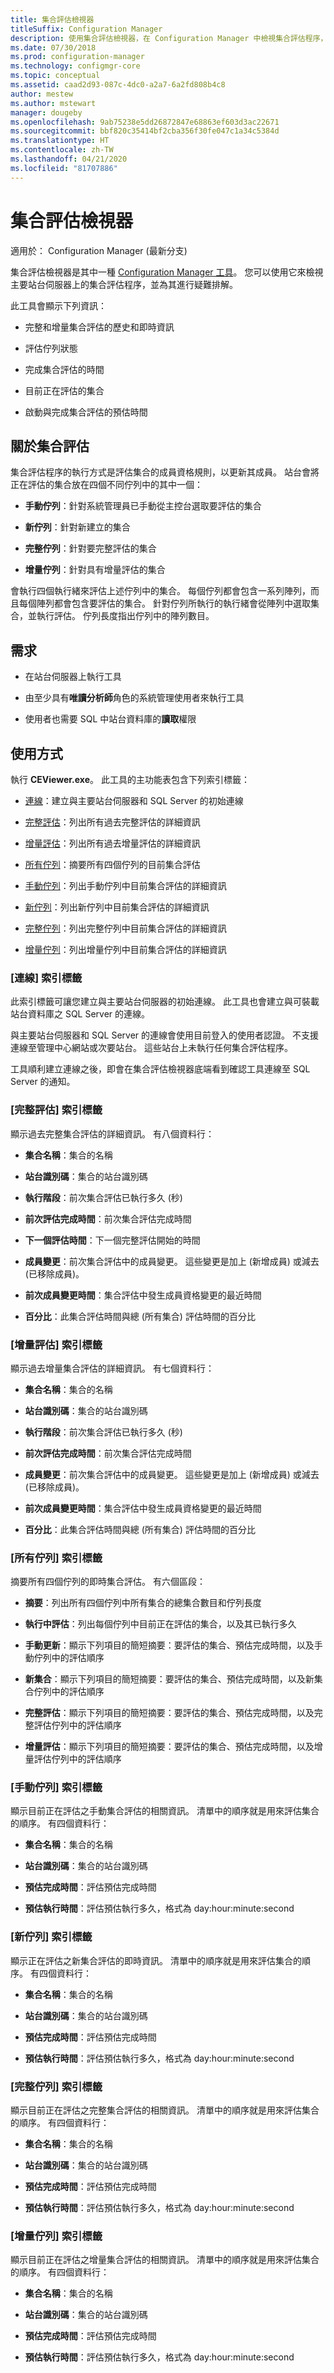 ```yaml
---
title: 集合評估檢視器
titleSuffix: Configuration Manager
description: 使用集合評估檢視器，在 Configuration Manager 中檢視集合評估程序，並為其進行疑難排解。
ms.date: 07/30/2018
ms.prod: configuration-manager
ms.technology: configmgr-core
ms.topic: conceptual
ms.assetid: caad2d93-087c-4dc0-a2a7-6a2fd808b4c8
author: mestew
ms.author: mstewart
manager: dougeby
ms.openlocfilehash: 9ab75238e5dd26872847e68863ef603d3ac22671
ms.sourcegitcommit: bbf820c35414bf2cba356f30fe047c1a34c5384d
ms.translationtype: HT
ms.contentlocale: zh-TW
ms.lasthandoff: 04/21/2020
ms.locfileid: "81707886"
---
```

# <a name="collection-evaluation-viewer"></a>集合評估檢視器

適用於：  Configuration Manager (最新分支)

集合評估檢視器是其中一種 [Configuration Manager 工具](tools.md)。 您可以使用它來檢視主要站台伺服器上的集合評估程序，並為其進行疑難排解。

此工具會顯示下列資訊：  

- 完整和增量集合評估的歷史和即時資訊  

- 評估佇列狀態  

- 完成集合評估的時間  

- 目前正在評估的集合  

- 啟動與完成集合評估的預估時間  



## <a name="about-collection-evaluation"></a>關於集合評估

集合評估程序的執行方式是評估集合的成員資格規則，以更新其成員。 站台會將正在評估的集合放在四個不同佇列中的其中一個：  

- **手動佇列**：針對系統管理員已手動從主控台選取要評估的集合  

- **新佇列**：針對新建立的集合  

- **完整佇列**：針對要完整評估的集合  

- **增量佇列**：針對具有增量評估的集合  

會執行四個執行緒來評估上述佇列中的集合。 每個佇列都會包含一系列陣列，而且每個陣列都會包含要評估的集合。 針對佇列所執行的執行緒會從陣列中選取集合，並執行評估。 佇列長度指出佇列中的陣列數目。



## <a name="requirements"></a>需求

- 在站台伺服器上執行工具  

- 由至少具有**唯讀分析師**角色的系統管理使用者來執行工具  

- 使用者也需要 SQL 中站台資料庫的**讀取**權限



## <a name="usage"></a>使用方式

執行 **CEViewer.exe**。 此工具的主功能表包含下列索引標籤： 

- [連線](#bkmk_connect)：建立與主要站台伺服器和 SQL Server 的初始連線  

- [完整評估](#bkmk_full-eval)：列出所有過去完整評估的詳細資訊   

- [增量評估](#bkmk_incremental-eval)：列出所有過去增量評估的詳細資訊  

- [所有佇列](#bkmk_all-q)：摘要所有四個佇列的目前集合評估  

- [手動佇列](#bkmk_manual-q)：列出手動佇列中目前集合評估的詳細資訊  

- [新佇列](#bkmk_new-q)：列出新佇列中目前集合評估的詳細資訊  

- [完整佇列](#bkmk_full-q)：列出完整佇列中目前集合評估的詳細資訊  

- [增量佇列](#bkmk_incremental-q)：列出增量佇列中目前集合評估的詳細資訊  


### <a name="connect-tab"></a><a name="bkmk_connect"></a> [連線] 索引標籤

此索引標籤可讓您建立與主要站台伺服器的初始連線。 此工具也會建立與可裝載站台資料庫之 SQL Server 的連線。

與主要站台伺服器和 SQL Server 的連線會使用目前登入的使用者認證。 不支援連線至管理中心網站或次要站台。 這些站台上未執行任何集合評估程序。

工具順利建立連線之後，即會在集合評估檢視器底端看到確認工具連線至 SQL Server 的通知。 


### <a name="full-evaluation-tab"></a><a name="bkmk_full-eval"></a> [完整評估] 索引標籤

顯示過去完整集合評估的詳細資訊。 有八個資料行：  

- **集合名稱**：集合的名稱  

- **站台識別碼**：集合的站台識別碼   

- **執行階段**：前次集合評估已執行多久 (秒)  

- **前次評估完成時間**：前次集合評估完成時間  

- **下一個評估時間**：下一個完整評估開始的時間  

- **成員變更**：前次集合評估中的成員變更。 這些變更是加上 (新增成員) 或減去 (已移除成員)。  

- **前次成員變更時間**：集合評估中發生成員資格變更的最近時間  

- **百分比**：此集合評估時間與總 (所有集合) 評估時間的百分比  


### <a name="incremental-evaluation-tab"></a><a name="bkmk_incremental-eval"></a> [增量評估] 索引標籤

顯示過去增量集合評估的詳細資訊。 有七個資料行：  

- **集合名稱**：集合的名稱  

- **站台識別碼**：集合的站台識別碼   

- **執行階段**：前次集合評估已執行多久 (秒)  

- **前次評估完成時間**：前次集合評估完成時間  

- **成員變更**：前次集合評估中的成員變更。 這些變更是加上 (新增成員) 或減去 (已移除成員)。  

- **前次成員變更時間**：集合評估中發生成員資格變更的最近時間  

- **百分比**：此集合評估時間與總 (所有集合) 評估時間的百分比  


### <a name="all-queues-tab"></a><a name="bkmk_all-q"></a> [所有佇列] 索引標籤

摘要所有四個佇列的即時集合評估。 有六個區段：  

- **摘要**：列出所有四個佇列中所有集合的總集合數目和佇列長度  

- **執行中評估**：列出每個佇列中目前正在評估的集合，以及其已執行多久  

- **手動更新**：顯示下列項目的簡短摘要：要評估的集合、預估完成時間，以及手動佇列中的評估順序  

- **新集合**：顯示下列項目的簡短摘要：要評估的集合、預估完成時間，以及新集合佇列中的評估順序  

- **完整評估**：顯示下列項目的簡短摘要：要評估的集合、預估完成時間，以及完整評估佇列中的評估順序  

- **增量評估**：顯示下列項目的簡短摘要：要評估的集合、預估完成時間，以及增量評估佇列中的評估順序  


### <a name="manual-queue-tab"></a><a name="bkmk_manual-q"></a> [手動佇列] 索引標籤

顯示目前正在評估之手動集合評估的相關資訊。 清單中的順序就是用來評估集合的順序。 有四個資料行：  

- **集合名稱**：集合的名稱  

- **站台識別碼**：集合的站台識別碼   

- **預估完成時間**：評估預估完成時間  

- **預估執行時間**：評估預估執行多久，格式為 day:hour:minute:second  


### <a name="new-queue-tab"></a><a name="bkmk_new-q"></a> [新佇列] 索引標籤

顯示正在評估之新集合評估的即時資訊。 清單中的順序就是用來評估集合的順序。 有四個資料行：  

- **集合名稱**：集合的名稱  

- **站台識別碼**：集合的站台識別碼   

- **預估完成時間**：評估預估完成時間  

- **預估執行時間**：評估預估執行多久，格式為 day:hour:minute:second  


### <a name="full-queue-tab"></a><a name="bkmk_full-q"></a> [完整佇列] 索引標籤

顯示目前正在評估之完整集合評估的相關資訊。 清單中的順序就是用來評估集合的順序。 有四個資料行：  

- **集合名稱**：集合的名稱  

- **站台識別碼**：集合的站台識別碼   

- **預估完成時間**：評估預估完成時間  

- **預估執行時間**：評估預估執行多久，格式為 day:hour:minute:second  


### <a name="incremental-queue-tab"></a><a name="bkmk_incremental-q"></a> [增量佇列] 索引標籤

顯示目前正在評估之增量集合評估的相關資訊。 清單中的順序就是用來評估集合的順序。 有四個資料行：  

- **集合名稱**：集合的名稱  

- **站台識別碼**：集合的站台識別碼   

- **預估完成時間**：評估預估完成時間  

- **預估執行時間**：評估預估執行多久，格式為 day:hour:minute:second  




